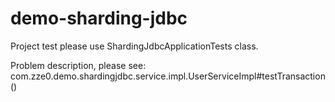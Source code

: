 # demo-sharding-jdbc

Project test please use ShardingJdbcApplicationTests class.

Problem description, please see: com.zze0.demo.shardingjdbc.service.impl.UserServiceImpl#testTransaction()
